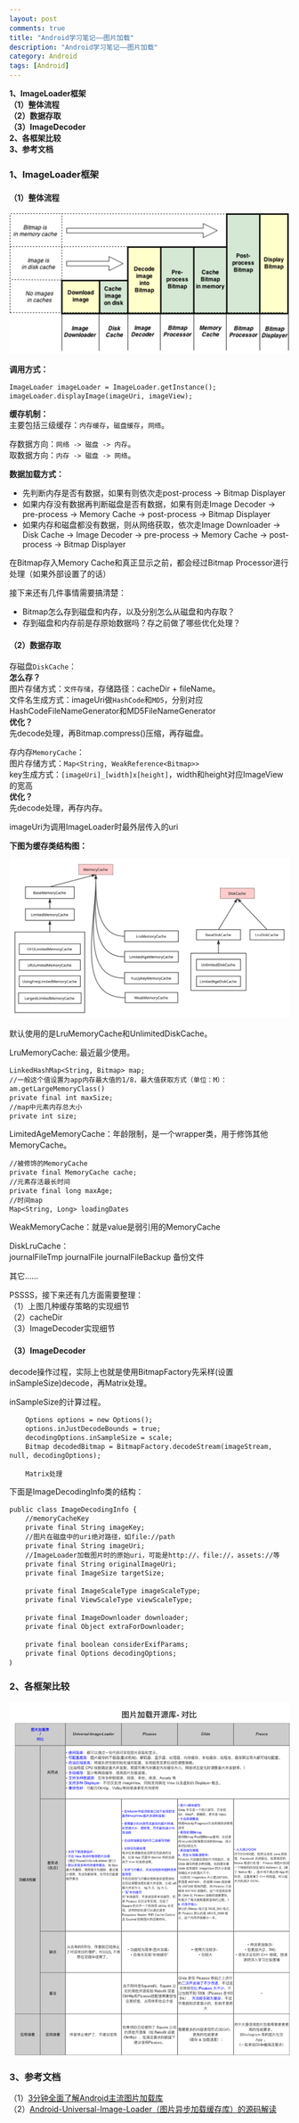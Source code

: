 ```yaml
---
layout: post
comments: true
title: "Android学习笔记——图片加载"
description: "Android学习笔记——图片加载"
category: Android
tags: [Android]
---
```


**1、ImageLoader框架**    
**（1）整体流程**    
**（2）数据存取**    
**（3）ImageDecoder**    
**2、各框架比较**    
**3、参考文档**    

<!--more-->

### 1、ImageLoader框架    

#### （1）整体流程    

![](/image/2018-05-17-learning-notes-image-loader/UIL_Flow.png)

**调用方式：**

    ImageLoader imageLoader = ImageLoader.getInstance();
    imageLoader.displayImage(imageUri, imageView);        
    
**缓存机制：**    
主要包括三级缓存：`内存缓存`，`磁盘缓存`，`网络`。    

存数据方向：`网络 -> 磁盘 -> 内存`。    
取数据方向：`内存 -> 磁盘 -> 网络`。    

**数据加载方式：**    

- 先判断内存是否有数据，如果有则依次走post-process -> Bitmap Displayer    
- 如果内存没有数据再判断磁盘是否有数据，如果有则走Image Decoder -> pre-process -> Memory Cache -> post-process -> Bitmap Displayer     
- 如果内存和磁盘都没有数据，则从网络获取，依次走Image Downloader -> Disk Cache -> Image Decoder -> pre-process -> Memory Cache -> post-process -> Bitmap Displayer    

在Bitmap存入Memory Cache和真正显示之前，都会经过Bitmap Processor进行处理（如果外部设置了的话）    

接下来还有几件事情需要搞清楚：    

- Bitmap怎么存到磁盘和内存，以及分别怎么从磁盘和内存取？        
- 存到磁盘和内存前是存原始数据吗？存之前做了哪些优化处理？    

#### （2）数据存取    

存磁盘`DiskCache`：    
**怎么存？**    
图片存储方式：`文件存储`，存储路径：cacheDir + fileName。    
文件名生成方式：imageUri做`HashCode`和`MD5`，分别对应HashCodeFileNameGenerator和MD5FileNameGenerator    
**优化？**    
先decode处理，再Bitmap.compress()压缩，再存磁盘。


存内存`MemoryCache`：    
图片存储方式：`Map<String, WeakReference<Bitmap>>`    
key生成方式：`[imageUri]_[width]x[height]`，width和height对应ImageView的宽高    
**优化？**    
先decode处理，再存内存。


imageUri为调用ImageLoader时最外层传入的uri

**下图为缓存类结构图：**    

![](/image/2018-05-17-learning-notes-image-loader/MemoryCache-DiskCache.svg)    

默认使用的是LruMemoryCache和UnlimitedDiskCache。

LruMemoryCache: 最近最少使用。
        
    LinkedHashMap<String, Bitmap> map;    
    //一般这个值设置为app内存最大值的1/8，最大值获取方式（单位：M）：am.getLargeMemoryClass()
    private final int maxSize;
	//map中元素内存总大小
	private int size;

LimitedAgeMemoryCache：年龄限制，是一个wrapper类，用于修饰其他MemoryCache。

    //被修饰的MemoryCache
	private final MemoryCache cache;
	//元素存活最长时间
	private final long maxAge;
	//时间map
    Map<String, Long> loadingDates

WeakMemoryCache：就是value是弱引用的MemoryCache

DiskLruCache：    
journalFileTmp
journalFile
journalFileBackup 备份文件


其它……


PSSSS，接下来还有几方面需要整理：    
（1）上图几种缓存策略的实现细节        
（2）cacheDir    
（3）ImageDecoder实现细节    


#### （3）ImageDecoder    

decode操作过程，实际上也就是使用BitmapFactory先采样(设置inSampleSize)decode，再Matrix处理。

inSampleSize的计算过程。

		Options options = new Options();
		options.inJustDecodeBounds = true;
        decodingOptions.inSampleSize = scale;
        Bitmap decodedBitmap = BitmapFactory.decodeStream(imageStream, null, decodingOptions);
        
        Matrix处理
        



下面是ImageDecodingInfo类的结构：

    public class ImageDecodingInfo {
        //memoryCacheKey
	    private final String imageKey;
        //图片在磁盘中的uri绝对路径，如file://path
    	private final String imageUri;
    	//ImageLoader加载图片时的原始uri，可能是http://，file://，assets://等
	    private final String originalImageUri;
    	private final ImageSize targetSize;

	    private final ImageScaleType imageScaleType;
    	private final ViewScaleType viewScaleType;

	    private final ImageDownloader downloader;
    	private final Object extraForDownloader;

	    private final boolean considerExifParams;
    	private final Options decodingOptions;
    ｝

### 2、各框架比较    

![](/image/2018-05-17-learning-notes-image-loader/image_loader_compare.png)    

### 3、参考文档    

（1）[3分钟全面了解Android主流图片加载库](https://blog.csdn.net/carson_ho/article/details/51939774)    
（2）[Android-Universal-Image-Loader（图片异步加载缓存库）的源码解读](https://blog.csdn.net/u011733020/article/details/51043810)

